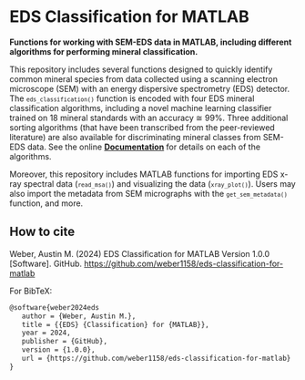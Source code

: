 # EDS Classification for MATLAB
**Functions for working with SEM-EDS data in MATLAB, including different algorithms for performing mineral classification.**

This repository includes several functions designed to quickly identify common mineral species from data collected using a scanning electron microscope (SEM) with an energy dispersive spectrometry (EDS) detector. The <small>`eds_classification()`</small> function is encoded with four EDS mineral classification algorithms, including a novel machine learning classifier trained on 18 mineral standards with an accuracy ≅ 99%. Three additional sorting algorithms (that have been transcribed from the peer-reviewed literature) are also available for discriminating mineral classes from SEM-EDS data. See the online **[Documentation](https://github.com/weber1158/eds-classification-for-matlab/blob/main/MATLAB/docs/DOCUMENTATION.md)** for details on each of the algorithms.

Moreover, this repository includes MATLAB functions for importing EDS x-ray spectral data (<small>`read_msa()`</small>) and visualizing the data (<small>`xray_plot()`</small>). Users may also import the metadata from SEM micrographs with the <small>`get_sem_metadata()`</small> function, and more.

## How to cite
Weber, Austin M. (2024) EDS Classification for MATLAB Version 1.0.0 [Software]. GitHub. https://github.com/weber1158/eds-classification-for-matlab

For BibTeX:
```tex
@software{weber2024eds
   author = {Weber, Austin M.}, 
   title = {{EDS} {Classification} for {MATLAB}}, 
   year = 2024, 
   publisher = {GitHub}, 
   version = {1.0.0}, 
   url = {https://github.com/weber1158/eds-classification-for-matlab} 
}
```

